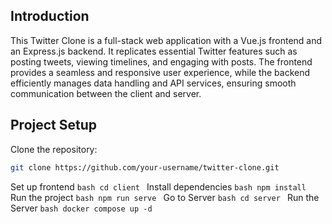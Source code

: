 ## Introduction
This Twitter Clone is a full-stack web application with a Vue.js frontend and an Express.js backend. It replicates essential Twitter features such as posting tweets, viewing timelines, and engaging with posts. The frontend provides a seamless and responsive user experience, while the backend efficiently manages data handling and API services, ensuring smooth communication between the client and server.
## Project Setup

Clone the repository:
   ```bash
   git clone https://github.com/your-username/twitter-clone.git
   ```
Set up frontend
     ```bash
    cd client
    ```
Install dependencies
    ```bash
    npm install
    ```
Run the project
    ```bash
    npm run serve
    ```
Go to Server
    ```bash
    cd server
    ```
Run the Server
    ```bash
    docker compose up -d
    ```

